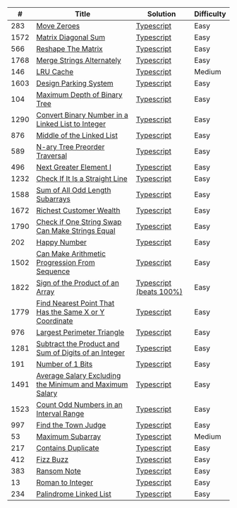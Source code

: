 | #    | Title                                                                                                                                             | Solution                                                                                                                                        | Difficulty |
| ---- | ------------------------------------------------------------------------------------------------------------------------------------------------- | ----------------------------------------------------------------------------------------------------------------------------------------------- | ---------- |
| 283  | [Move Zeroes](https://leetcode.com/problems/move-zeroes/)                                                                                         | [Typescript](https://github.com/tthomasagg/leetcode/blob/main/typescript/283-move-zeroes/index.ts)                                              | Easy       |
| 1572 | [Matrix Diagonal Sum](https://leetcode.com/problems/matrix-diagonal-sum/)                                                                         | [Typescript](https://github.com/tthomasagg/leetcode/blob/main/typescript/1572-matrix-diagonal-sum/index.ts)                                     | Easy       |
| 566  | [Reshape The Matrix](https://leetcode.com/problems/reshape-the-matrix/)                                                                           | [Typescript](https://github.com/tthomasagg/leetcode/blob/main/typescript/566-reshape-the-matrix/index.ts)                                       | Easy       |
| 1768 | [Merge Strings Alternately](https://leetcode.com/problems/merge-strings-alternately/)                                                             | [Typescript](https://github.com/tthomasagg/leetcode/blob/main/typescript/1768-merge-strings-alternately/index.ts)                               | Easy       |
| 146  | [LRU Cache](https://leetcode.com/problems/lru-cache/)                                                                                             | [Typescript](https://github.com/tthomasagg/leetcode/blob/main/typescript/146-lru-cache/index.ts)                                                | Medium     |
| 1603 | [Design Parking System](https://leetcode.com/problems/design-parking-system/)                                                                     | [Typescript](https://github.com/tthomasagg/leetcode/blob/main/typescript/1603-design-parking-system/index.ts)                                   | Easy       |
| 104  | [Maximum Depth of Binary Tree](https://leetcode.com/problems/maximum-depth-of-binary-tree/)                                                       | [Typescript](https://github.com/tthomasagg/leetcode/blob/main/typescript/104-maximum-depth-of-binary-tree/index.ts)                             | Easy       |
| 1290 | [Convert Binary Number in a Linked List to Integer](https://leetcode.com/problems/convert-binary-number-in-a-linked-list-to-integer/)             | [Typescript](https://github.com/tthomasagg/leetcode/blob/main/typescript/1290-convert-binary-number-in-a-linked-list-to-integer/index.ts)       | Easy       |
| 876  | [Middle of the Linked List](https://leetcode.com/problems/middle-of-the-linked-list/)                                                             | [Typescript](https://github.com/tthomasagg/leetcode/blob/main/typescript/876-middle-of-the-linked-list/index.ts)                                | Easy       |
| 589  | [N-ary Tree Preorder Traversal](https://leetcode.com/problems/n-ary-tree-preorder-traversal/)                                                     | [Typescript](https://github.com/tthomasagg/leetcode/blob/main/typescript/589-n-ary-tree-preorder-traversal/index.ts)                            | Easy       |
| 496  | [Next Greater Element I](https://leetcode.com/problems/next-greater-element-i/)                                                                   | [Typescript](https://github.com/tthomasagg/leetcode/blob/main/typescript/496-next-greater-element-i/index.ts)                                   | Easy       |
| 1232 | [Check If It Is a Straight Line](https://leetcode.com/problems/check-if-it-is-a-straight-line/)                                                   | [Typescript](https://github.com/tthomasagg/leetcode/blob/main/typescript/1232-check-if-it-is-a-straight-line/index.ts)                          | Easy       |
| 1588 | [Sum of All Odd Length Subarrays](https://leetcode.com/problems/sum-of-all-odd-length-subarrays/)                                                 | [Typescript](https://github.com/tthomasagg/leetcode/blob/main/typescript/1588-sum-of-all-odd-length-subarrays/index.ts)                         | Easy       |
| 1672 | [Richest Customer Wealth](https://leetcode.com/problems/richest-customer-wealth/)                                                                 | [Typescript](https://github.com/tthomasagg/leetcode/blob/main/typescript/1672-richest-customer-wealth/index.ts)                                 | Easy       |
| 1790 | [Check if One String Swap Can Make Strings Equal](https://leetcode.com/problems/check-if-one-string-swap-can-make-strings-equal/)                 | [Typescript](https://github.com/tthomasagg/leetcode/blob/main/typescript/1790-check-if-one-string-swap-can-make-strings-equal/index.ts)         | Easy       |
| 202  | [Happy Number](https://leetcode.com/problems/happy-number/)                                                                                       | [Typescript](https://github.com/tthomasagg/leetcode/blob/main/typescript/202-happy-number/index.ts)                                             | Easy       |
| 1502 | [Can Make Arithmetic Progression From Sequence](https://leetcode.com/problems/can-make-arithmetic-progression-from-sequence/)                     | [Typescript](https://github.com/tthomasagg/leetcode/blob/main/typescript/1502-can-make-arithmetic-progression-from-sequence/index.ts)           | Easy       |
| 1822 | [Sign of the Product of an Array](https://leetcode.com/problems/sign-of-the-product-of-an-array/)                                                 | [Typescript (beats 100%)](https://github.com/tthomasagg/leetcode/blob/main/typescript/1822-sign-of-the-product-of-an-array/index.ts)            | Easy       |
| 1779 | [Find Nearest Point That Has the Same X or Y Coordinate](https://leetcode.com/problems/find-nearest-point-that-has-the-same-x-or-y-coordinate/)   | [Typescript](https://github.com/tthomasagg/leetcode/blob/main/typescript/1779-find-nearest-point-that-has-the-same-x-or-y-coordinate/index.ts)  | Easy       |
| 976  | [Largest Perimeter Triangle](https://leetcode.com/problems/largest-perimeter-triangle/)                                                           | [Typescript](https://github.com/tthomasagg/leetcode/blob/main/typescript/976-largest-perimeter-triangle/index.ts)                               | Easy       |
| 1281 | [Subtract the Product and Sum of Digits of an Integer](https://leetcode.com/problems/subtract-the-product-and-sum-of-digits-of-an-integer/)       | [Typescript](https://github.com/tthomasagg/leetcode/blob/main/typescript/1281-subtract-the-product-and-sum-of-digits-of-an-integer/index.ts)    | Easy       |
| 191  | [Number of 1 Bits](https://leetcode.com/problems/number-of-1-bits/)                                                                               | [Typescript](https://github.com/tthomasagg/leetcode/blob/main/typescript/191-number-of-1-bits/index.ts)                                         | Easy       |
| 1491 | [Average Salary Excluding the Minimum and Maximum Salary](https://leetcode.com/problems/average-salary-excluding-the-minimum-and-maximum-salary/) | [Typescript](https://github.com/tthomasagg/leetcode/blob/main/typescript/1491-average-salary-excluding-the-minimum-and-maximum-salary/index.ts) | Easy       |
| 1523 | [Count Odd Numbers in an Interval Range](https://leetcode.com/problems/count-odd-numbers-in-an-interval-range/)                                   | [Typescript](https://github.com/tthomasagg/leetcode/blob/main/typescript/1523-count-odd-numbers-in-an-interval-range/index.ts)                  | Easy       |
| 997  | [Find the Town Judge](https://leetcode.com/problems/find-the-town-judge/)                                                                         | [Typescript](https://github.com/tthomasagg/leetcode/blob/main/typescript/997-find-the-town-judge/index.ts)                                      | Easy       |
| 53   | [Maximum Subarray](https://leetcode.com/problems/maximum-subarray/)                                                                               | [Typescript](https://github.com/tthomasagg/leetcode/blob/main/typescript/53-maximum-subarray/index.ts)                                          | Medium     |
| 217  | [Contains Duplicate](https://leetcode.com/problems/contains-duplicate/)                                                                           | [Typescript](https://github.com/tthomasagg/leetcode/blob/main/typescript/217-contains-duplicate/index.ts)                                       | Easy       |
| 412  | [Fizz Buzz](https://leetcode.com/problems/fizz-buzz/)                                                                                             | [Typescript](https://github.com/tthomasagg/leetcode/blob/main/typescript/412-fizz-buzz/index.ts)                                                | Easy       |
| 383  | [Ransom Note](https://leetcode.com/problems/ransom-note/)                                                                                         | [Typescript](https://github.com/tthomasagg/leetcode/blob/main/typescript/383-ransom-note/index.ts)                                              | Easy       |
| 13   | [Roman to Integer](https://leetcode.com/problems/roman-to-integer/)                                                                               | [Typescript](https://github.com/tthomasagg/leetcode/blob/main/typescript/13-roman-to-integer/index.ts)                                          | Easy       |
| 234  | [Palindrome Linked List](https://leetcode.com/problems/palindrome-linked-list/)                                                                   | [Typescript](https://github.com/tthomasagg/leetcode/blob/main/typescript/234-palindrome-linked-list/index.ts)                                   | Easy       |
